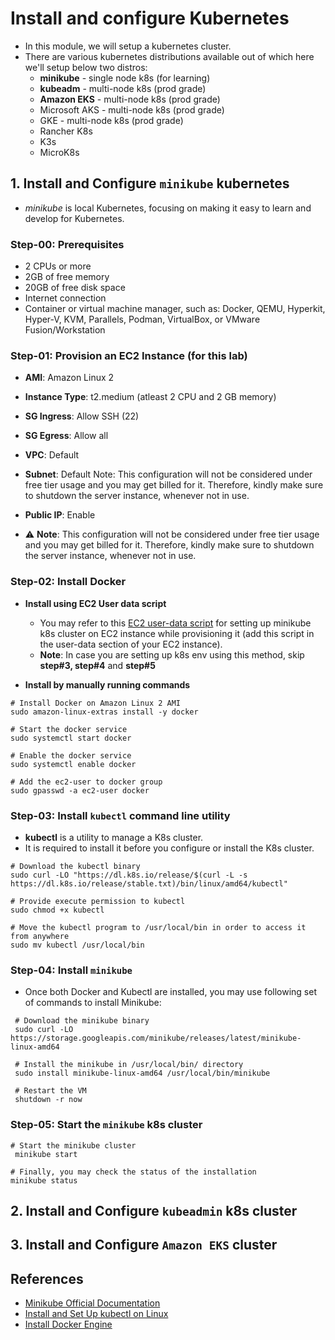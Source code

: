 # Install and configure Kubernetes

- In this module, we will setup a kubernetes cluster.
- There are various kubernetes distributions available out of which here we'll setup below two distros:
  - **minikube** - single node k8s (for learning)
  - **kubeadm** - multi-node k8s (prod grade)
  - **Amazon EKS** - multi-node k8s (prod grade)
  - Microsoft AKS - multi-node k8s (prod grade)
  - GKE - multi-node k8s (prod grade)
  - Rancher K8s
  - K3s
  - MicroK8s

## 1. Install and Configure `minikube` kubernetes

- _minikube_ is local Kubernetes, focusing on making it easy to learn and develop for Kubernetes.

### Step-00: Prerequisites

- 2 CPUs or more
- 2GB of free memory
- 20GB of free disk space
- Internet connection
- Container or virtual machine manager, such as: Docker, QEMU, Hyperkit, Hyper-V, KVM, Parallels, Podman, VirtualBox, or VMware Fusion/Workstation

### Step-01: Provision an EC2 Instance (for this lab)

- **AMI**: Amazon Linux 2
- **Instance Type**: t2.medium (atleast 2 CPU and 2 GB memory)
- **SG Ingress**: Allow SSH (22)
- **SG Egress**: Allow all
- **VPC**: Default
- **Subnet**: Default
  Note: This configuration will not be considered under free tier usage and you may get billed for it. Therefore, kindly make sure to shutdown the server instance, whenever not in use.
- **Public IP**: Enable

- :warning: **Note**: This configuration will not be considered under free tier usage and you may get billed for it. Therefore, kindly make sure to shutdown the server instance, whenever not in use.

### Step-02: Install Docker

- **Install using EC2 User data script**

  - You may refer to this [EC2 user-data script](./ec2-minikube-install-script/amzon-lnx2-minikube-install.sh) for setting up minikube k8s cluster on EC2 instance while provisioning it (add this script in the user-data section of your EC2 instance).
  - **Note**: In case you are setting up k8s env using this method, skip **step#3, step#4** and **step#5**

- **Install by manually running commands**

```
# Install Docker on Amazon Linux 2 AMI
sudo amazon-linux-extras install -y docker

# Start the docker service
sudo systemctl start docker

# Enable the docker service
sudo systemctl enable docker

# Add the ec2-user to docker group
sudo gpasswd -a ec2-user docker

```

### Step-03: Install `kubectl` command line utility

- **kubectl** is a utility to manage a K8s cluster.
- It is required to install it before you configure or install the K8s cluster.

```
# Download the kubectl binary
sudo curl -LO "https://dl.k8s.io/release/$(curl -L -s https://dl.k8s.io/release/stable.txt)/bin/linux/amd64/kubectl"

# Provide execute permission to kubectl
sudo chmod +x kubectl

# Move the kubectl program to /usr/local/bin in order to access it from anywhere
sudo mv kubectl /usr/local/bin

```

### Step-04: Install `minikube`

- Once both Docker and Kubectl are installed, you may use following set of commands to install Minikube:

```
 # Download the minikube binary
 sudo curl -LO https://storage.googleapis.com/minikube/releases/latest/minikube-linux-amd64

 # Install the minikube in /usr/local/bin/ directory
 sudo install minikube-linux-amd64 /usr/local/bin/minikube

 # Restart the VM
 shutdown -r now

```

### Step-05: Start the `minikube` k8s cluster

```
# Start the minikube cluster
 minikube start

# Finally, you may check the status of the installation
minikube status

```

## 2. Install and Configure `kubeadmin` k8s cluster

## 3. Install and Configure `Amazon EKS` cluster

## References

- [Minikube Official Documentation](https://minikube.sigs.k8s.io/docs/)
- [Install and Set Up kubectl on Linux](https://kubernetes.io/docs/tasks/tools/install-kubectl-linux/)
- [Install Docker Engine](https://docs.docker.com/engine/install/)
